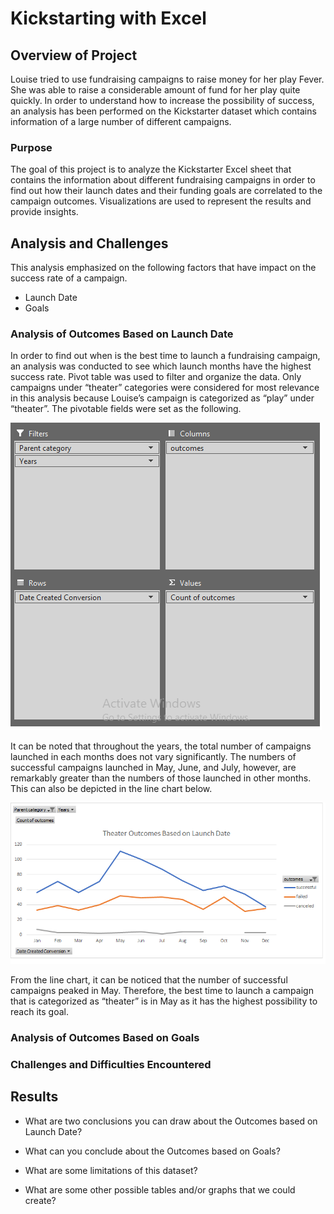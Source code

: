 # Kickstarting with Excel

## Overview of Project

Louise tried to use fundraising campaigns to raise money for her play Fever. She was able to raise a considerable amount of fund for her play quite quickly. In order to understand how to increase the possibility of success, an analysis has been performed on the Kickstarter dataset which contains information of a large number of different campaigns. 

### Purpose

The goal of this project is to analyze the Kickstarter Excel sheet that contains the information about different fundraising campaigns in order to find out how their launch dates and their funding goals are correlated to the campaign outcomes. Visualizations are used to represent the results and provide insights.

## Analysis and Challenges

This analysis emphasized on the following factors that have impact on the success rate of a campaign.
- Launch Date
- Goals

### Analysis of Outcomes Based on Launch Date

In order to find out when is the best time to launch a fundraising campaign, an analysis was conducted to see which launch months have the highest success rate. Pivot table was used to filter and organize the data. Only campaigns under “theater” categories were considered for most relevance in this analysis because Louise’s campaign is categorized as “play” under “theater”. The pivotable fields were set as the following.

![Pivot_Table.png](resources/Pivot_Table.png)

It can be noted that throughout the years, the total number of campaigns launched in each months does not vary significantly. The numbers of successful campaigns launched in May, June, and July, however, are remarkably greater than the numbers of those launched in other months. This can also be depicted in the line chart below.

![Theater_Outcomes_vs_Launch.png](resources/Theater_Outcomes_vs_Launch.png)

From the line chart, it can be noticed that the number of successful campaigns peaked in May. Therefore, the best time to launch a campaign that is categorized as “theater” is in May as it has the highest possibility to reach its goal.

### Analysis of Outcomes Based on Goals



### Challenges and Difficulties Encountered

## Results

- What are two conclusions you can draw about the Outcomes based on Launch Date?

- What can you conclude about the Outcomes based on Goals?

- What are some limitations of this dataset?

- What are some other possible tables and/or graphs that we could create?
